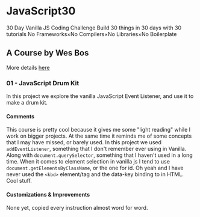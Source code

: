 # JavaScript30

30 Day Vanilla JS Coding Challenge
Build 30 things in 30 days with 30 tutorials
No Frameworks×No Compilers×No Libraries×No Boilerplate

## A Course by Wes Bos

More details [here](https://javascript30.com/)

### 01 - JavaScript Drum Kit

In this project we explore the vanilla JavaScript Event Listener, and use it to make a drum kit. 

#### Comments

This course is pretty cool because it gives me some "light reading" while I work on bigger projects.
At the same time it reminds me of some concepts that I may have missed, or barely used.
In this project we used ```addEventListener```, something that I don't remember ever using in Vanilla.
Along with ```document.querySelector```, something that I haven't used in a long time. When it comes to element selection in vanilla js I tend to use ```document.getElementsByClassName```, or the one for id. Oh yeah and I have never used the ```<kbd>``` element/tag and the data-key binding to in HTML. Cool stuff.

#### Customizations & Improvements

None yet, copied every instruction almost word for word.